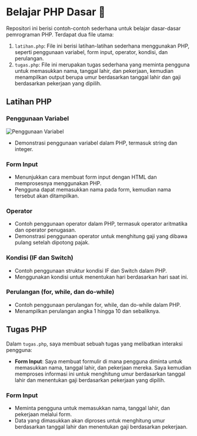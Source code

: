 # Belajar PHP Dasar 🚀

Repositori ini berisi contoh-contoh sederhana untuk belajar dasar-dasar pemrograman PHP. Terdapat dua file utama:

1. `latihan.php`: File ini berisi latihan-latihan sederhana menggunakan PHP, seperti penggunaan variabel, form input, operator, kondisi, dan perulangan.
2. `tugas.php`: File ini merupakan tugas sederhana yang meminta pengguna untuk memasukkan nama, tanggal lahir, dan pekerjaan, kemudian menampilkan output berupa umur berdasarkan tanggal lahir dan gaji berdasarkan pekerjaan yang dipilih.

## Latihan PHP

### Penggunaan Variabel

![Penggunaan Variabel](screenshot/ss1.jpg)

- Demonstrasi penggunaan variabel dalam PHP, termasuk string dan integer.

### Form Input

- Menunjukkan cara membuat form input dengan HTML dan memprosesnya menggunakan PHP.
- Pengguna dapat memasukkan nama pada form, kemudian nama tersebut akan ditampilkan.

### Operator

- Contoh penggunaan operator dalam PHP, termasuk operator aritmatika dan operator penugasan.
- Demonstrasi penggunaan operator untuk menghitung gaji yang dibawa pulang setelah dipotong pajak.

### Kondisi (IF dan Switch)

- Contoh penggunaan struktur kondisi IF dan Switch dalam PHP.
- Menggunakan kondisi untuk menentukan hari berdasarkan hari saat ini.

### Perulangan (for, while, dan do-while)

- Contoh penggunaan perulangan for, while, dan do-while dalam PHP.
- Menampilkan perulangan angka 1 hingga 10 dan sebaliknya.

## Tugas PHP

Dalam `tugas.php`, saya membuat sebuah tugas yang melibatkan interaksi pengguna:

- **Form Input**: Saya membuat formulir di mana pengguna diminta untuk memasukkan nama, tanggal lahir, dan pekerjaan mereka. Saya kemudian memproses informasi ini untuk menghitung umur berdasarkan tanggal lahir dan menentukan gaji berdasarkan pekerjaan yang dipilih.

### Form Input

- Meminta pengguna untuk memasukkan nama, tanggal lahir, dan pekerjaan melalui form.
- Data yang dimasukkan akan diproses untuk menghitung umur berdasarkan tanggal lahir dan menentukan gaji berdasarkan pekerjaan.
